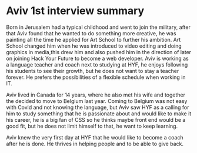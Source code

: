 # Aviv 1st interview summary

Born in Jerusalem had a typical childhood and went to join the military, after
that Aviv found that he wanted to do something more creative, he was painting
all the time he applied for Art School to further his ambition. Art School
changed him when he was introduced to video editing and doing graphics in
media,this drew him and also pushed him in the direction of later on joining
Hack Your Future to become a web developer. Aviv is working as a language
teacher and coach next to studying at HYF, he enjoys following his students to
see their growth, but he does not want to stay a teacher forever. He prefers the
possibilities of a flexible schedule when working in IT.

Aviv lived in Canada for 14 years, where he also met his wife and together the
decided to move to Belgium last year. Coming to Belgium was not easy with Covid
and not knowing the language, but Aviv saw HYF as a calling for him to study
something that he is passionate about and would like to make it his career, he
is a big fan of CSS so he thinks maybe front end would be a good fit, but he
does not limit himself to that, he want to keep learning.

Aviv knew the very first day at HYF that he would like to become a coach after
he is done. He thrives in helping people and to be able to give back.
